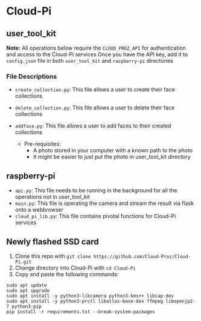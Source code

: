 # Cloud-Pi

## user_tool_kit

**Note:** All operations below require the `CLOUD_PROZ_API` for authentication and access to the Cloud-Pi services
Once you have the API key, add it to `config.json` file in both `user_tool_kit` and `raspberry-pi` directories


### File Descriptions

- `create_collection.py`: This file allows a user to create their face collections

- `delete_collection.py`: This file allows a user to delete their face collections

- `addface.py`: This file allows a user to add faces to their created collections
  - Pre-requisites:
    - A photo stored in your computer with a known path to the photo
    - It might be easier to just put the photo in user_tool_kit directory

## raspberry-pi

- `api.py`: This file needs to be running in the background for all the operations not in user_tool_kit
- `main.py`: This file is operating the camera and stream the result via flask onto a webbrowser
- `cloud_pi_lib.py`: This file contains pivotal functions for Cloud-Pi services

## Newly flashed SSD card

1. Clone this repo with `git clone https://github.com/Cloud-Proz/Cloud-Pi.git`
2. Change directory into Cloud-Pi with `cd Cloud-Pi`
3. Copy and paste the following commands:
```
sudo apt update
sudo apt upgrade
sudo apt install -y python3-libcamera python3-kms++ libcap-dev
sudo apt install -y python3-prctl libatlas-base-dev ffmpeg libopenjp2-7 python3-pip
pip install -r requirements.txt --break-system-packages

```

